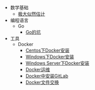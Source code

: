 - 数学基础
  - [极大似然估计](content/math/极大似然估计MLE.md)
- 编程语言
  - Go
    - [Go的坑](content/programming_language/Hole_in_Go.md)
- 工具
  - Docker
    - [Centos下Docker安装](content/Docker/Centos下Docker安装.md)
    - [Windows下Docker安装](content/Docker/Windows下Docker安装.md)
    - [Windows Server下Docker安装](content/Docker/Windows%20Server%20下Docker的安装.md)
    - [Docker运维](content/Docker/Docker运维.md)
    - [Docker中安装GitLab](content/Docker/Docker中安装GitLab.md)
    - [Docker文件交换](content/Docker/Docker文件交换.md)